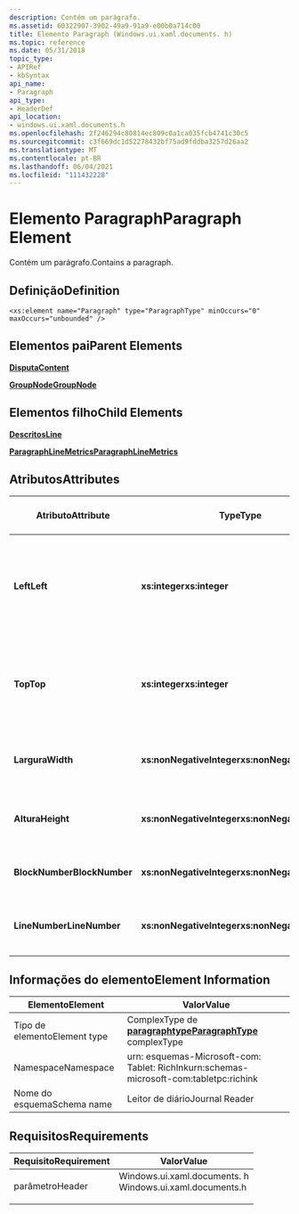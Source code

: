 ```yaml
---
description: Contém um parágrafo.
ms.assetid: 60322907-3902-49a9-91a9-e00b0a714c00
title: Elemento Paragraph (Windows.ui.xaml.documents. h)
ms.topic: reference
ms.date: 05/31/2018
topic_type:
- APIRef
- kbSyntax
api_name:
- Paragraph
api_type:
- HeaderDef
api_location:
- windows.ui.xaml.documents.h
ms.openlocfilehash: 2f246294c80814ec809c0a1ca035fcb4741c30c5
ms.sourcegitcommit: c3f669dc1d52278432bf75ad9fddba3257d26aa2
ms.translationtype: MT
ms.contentlocale: pt-BR
ms.lasthandoff: 06/04/2021
ms.locfileid: "111432228"
---
```

# <a name="paragraph-element"></a><span data-ttu-id="a7f4f-103">Elemento Paragraph</span><span class="sxs-lookup"><span data-stu-id="a7f4f-103">Paragraph Element</span></span>

<span data-ttu-id="a7f4f-104">Contém um parágrafo.</span><span class="sxs-lookup"><span data-stu-id="a7f4f-104">Contains a paragraph.</span></span>

## <a name="definition"></a><span data-ttu-id="a7f4f-105">Definição</span><span class="sxs-lookup"><span data-stu-id="a7f4f-105">Definition</span></span>

``` syntax
<xs:element name="Paragraph" type="ParagraphType" minOccurs="0" maxOccurs="unbounded" />
```

## <a name="parent-elements"></a><span data-ttu-id="a7f4f-106">Elementos pai</span><span class="sxs-lookup"><span data-stu-id="a7f4f-106">Parent Elements</span></span>

[<span data-ttu-id="a7f4f-107">**Disputa**</span><span class="sxs-lookup"><span data-stu-id="a7f4f-107">**Content**</span></span>](content-element--journal-reader.md)

[<span data-ttu-id="a7f4f-108">**GroupNode**</span><span class="sxs-lookup"><span data-stu-id="a7f4f-108">**GroupNode**</span></span>](groupnode-element.md)

## <a name="child-elements"></a><span data-ttu-id="a7f4f-109">Elementos filho</span><span class="sxs-lookup"><span data-stu-id="a7f4f-109">Child Elements</span></span>

[<span data-ttu-id="a7f4f-110">**Descritos**</span><span class="sxs-lookup"><span data-stu-id="a7f4f-110">**Line**</span></span>](line-element.md)

[<span data-ttu-id="a7f4f-111">**ParagraphLineMetrics**</span><span class="sxs-lookup"><span data-stu-id="a7f4f-111">**ParagraphLineMetrics**</span></span>](paragraphlinemetrics-element.md)

## <a name="attributes"></a><span data-ttu-id="a7f4f-112">Atributos</span><span class="sxs-lookup"><span data-stu-id="a7f4f-112">Attributes</span></span>



| <span data-ttu-id="a7f4f-113">Atributo</span><span class="sxs-lookup"><span data-stu-id="a7f4f-113">Attribute</span></span>       | <span data-ttu-id="a7f4f-114">Type</span><span class="sxs-lookup"><span data-stu-id="a7f4f-114">Type</span></span>                      | <span data-ttu-id="a7f4f-115">Obrigatório</span><span class="sxs-lookup"><span data-stu-id="a7f4f-115">Required</span></span> | <span data-ttu-id="a7f4f-116">Descrição</span><span class="sxs-lookup"><span data-stu-id="a7f4f-116">Description</span></span>                                                                             | <span data-ttu-id="a7f4f-117">Valores possíveis</span><span class="sxs-lookup"><span data-stu-id="a7f4f-117">Possible Values</span></span>           |
|-----------------|---------------------------|----------|-----------------------------------------------------------------------------------------|---------------------------|
| <span data-ttu-id="a7f4f-118">**Left**</span><span class="sxs-lookup"><span data-stu-id="a7f4f-118">**Left**</span></span>        | <span data-ttu-id="a7f4f-119">**xs:integer**</span><span class="sxs-lookup"><span data-stu-id="a7f4f-119">**xs:integer**</span></span>            | <span data-ttu-id="a7f4f-120">Obrigatório</span><span class="sxs-lookup"><span data-stu-id="a7f4f-120">Required</span></span> | <span data-ttu-id="a7f4f-121">A distância da origem até o ponto mais à esquerda na caixa delimitadora para o elemento.</span><span class="sxs-lookup"><span data-stu-id="a7f4f-121">The distance from the origin to the leftmost point in the bounding box for the element.</span></span> | <span data-ttu-id="a7f4f-122">Qualquer inteiro.</span><span class="sxs-lookup"><span data-stu-id="a7f4f-122">Any integer.</span></span>              |
| <span data-ttu-id="a7f4f-123">**Top**</span><span class="sxs-lookup"><span data-stu-id="a7f4f-123">**Top**</span></span>         | <span data-ttu-id="a7f4f-124">**xs:integer**</span><span class="sxs-lookup"><span data-stu-id="a7f4f-124">**xs:integer**</span></span>            | <span data-ttu-id="a7f4f-125">Obrigatório</span><span class="sxs-lookup"><span data-stu-id="a7f4f-125">Required</span></span> | <span data-ttu-id="a7f4f-126">A distância da origem até o ponto superior na caixa delimitadora para o elemento.</span><span class="sxs-lookup"><span data-stu-id="a7f4f-126">The distance from the origin to the topmost point in the bounding box for the element.</span></span>  | <span data-ttu-id="a7f4f-127">Qualquer inteiro.</span><span class="sxs-lookup"><span data-stu-id="a7f4f-127">Any integer.</span></span>              |
| <span data-ttu-id="a7f4f-128">**Largura**</span><span class="sxs-lookup"><span data-stu-id="a7f4f-128">**Width**</span></span>       | <span data-ttu-id="a7f4f-129">**xs:nonNegativeInteger**</span><span class="sxs-lookup"><span data-stu-id="a7f4f-129">**xs:nonNegativeInteger**</span></span> | <span data-ttu-id="a7f4f-130">Obrigatório</span><span class="sxs-lookup"><span data-stu-id="a7f4f-130">Required</span></span> | <span data-ttu-id="a7f4f-131">A largura da caixa delimitadora para o elemento.</span><span class="sxs-lookup"><span data-stu-id="a7f4f-131">The width of the bounding box for the element.</span></span>                                          | <span data-ttu-id="a7f4f-132">Qualquer inteiro não negativo.</span><span class="sxs-lookup"><span data-stu-id="a7f4f-132">Any non-negative integer.</span></span> |
| <span data-ttu-id="a7f4f-133">**Altura**</span><span class="sxs-lookup"><span data-stu-id="a7f4f-133">**Height**</span></span>      | <span data-ttu-id="a7f4f-134">**xs:nonNegativeInteger**</span><span class="sxs-lookup"><span data-stu-id="a7f4f-134">**xs:nonNegativeInteger**</span></span> | <span data-ttu-id="a7f4f-135">Obrigatório</span><span class="sxs-lookup"><span data-stu-id="a7f4f-135">Required</span></span> | <span data-ttu-id="a7f4f-136">A altura da caixa delimitadora para o elemento.</span><span class="sxs-lookup"><span data-stu-id="a7f4f-136">The height of the bounding box for the element.</span></span>                                         | <span data-ttu-id="a7f4f-137">Qualquer inteiro não negativo.</span><span class="sxs-lookup"><span data-stu-id="a7f4f-137">Any non-negative integer.</span></span> |
| <span data-ttu-id="a7f4f-138">**BlockNumber**</span><span class="sxs-lookup"><span data-stu-id="a7f4f-138">**BlockNumber**</span></span> | <span data-ttu-id="a7f4f-139">**xs:nonNegativeInteger**</span><span class="sxs-lookup"><span data-stu-id="a7f4f-139">**xs:nonNegativeInteger**</span></span> | <span data-ttu-id="a7f4f-140">Obrigatório</span><span class="sxs-lookup"><span data-stu-id="a7f4f-140">Required</span></span> | <span data-ttu-id="a7f4f-141">Número do bloco.</span><span class="sxs-lookup"><span data-stu-id="a7f4f-141">Block number.</span></span>                                                                           | <span data-ttu-id="a7f4f-142">Qualquer inteiro não negativo.</span><span class="sxs-lookup"><span data-stu-id="a7f4f-142">Any non-negative integer.</span></span> |
| <span data-ttu-id="a7f4f-143">**LineNumber**</span><span class="sxs-lookup"><span data-stu-id="a7f4f-143">**LineNumber**</span></span>  | <span data-ttu-id="a7f4f-144">**xs:nonNegativeInteger**</span><span class="sxs-lookup"><span data-stu-id="a7f4f-144">**xs:nonNegativeInteger**</span></span> | <span data-ttu-id="a7f4f-145">Obrigatório</span><span class="sxs-lookup"><span data-stu-id="a7f4f-145">Required</span></span> | <span data-ttu-id="a7f4f-146">A linha na qual o parágrafo começa.</span><span class="sxs-lookup"><span data-stu-id="a7f4f-146">The line on which the paragraph begins.</span></span>                                                 | <span data-ttu-id="a7f4f-147">Qualquer inteiro não negativo.</span><span class="sxs-lookup"><span data-stu-id="a7f4f-147">Any non-negative integer.</span></span> |



 

## <a name="element-information"></a><span data-ttu-id="a7f4f-148">Informações do elemento</span><span class="sxs-lookup"><span data-stu-id="a7f4f-148">Element Information</span></span>



|  <span data-ttu-id="a7f4f-149">Elemento</span><span class="sxs-lookup"><span data-stu-id="a7f4f-149">Element</span></span>     | <span data-ttu-id="a7f4f-150">Valor</span><span class="sxs-lookup"><span data-stu-id="a7f4f-150">Value</span></span>                                                     |
|--------------|-----------------------------------------------------------------|
| <span data-ttu-id="a7f4f-151">Tipo de elemento</span><span class="sxs-lookup"><span data-stu-id="a7f4f-151">Element type</span></span> | <span data-ttu-id="a7f4f-152">ComplexType de [**paragraphtype**](paragraphtype-complex-type.md)</span><span class="sxs-lookup"><span data-stu-id="a7f4f-152">[**ParagraphType**](paragraphtype-complex-type.md) complexType</span></span> |
| <span data-ttu-id="a7f4f-153">Namespace</span><span class="sxs-lookup"><span data-stu-id="a7f4f-153">Namespace</span></span>    | <span data-ttu-id="a7f4f-154">urn: esquemas-Microsoft-com: Tablet: RichInk</span><span class="sxs-lookup"><span data-stu-id="a7f4f-154">urn:schemas-microsoft-com:tabletpc:richink</span></span>                      |
| <span data-ttu-id="a7f4f-155">Nome do esquema</span><span class="sxs-lookup"><span data-stu-id="a7f4f-155">Schema name</span></span>  | <span data-ttu-id="a7f4f-156">Leitor de diário</span><span class="sxs-lookup"><span data-stu-id="a7f4f-156">Journal Reader</span></span>                                                  |



 

## <a name="requirements"></a><span data-ttu-id="a7f4f-157">Requisitos</span><span class="sxs-lookup"><span data-stu-id="a7f4f-157">Requirements</span></span>



| <span data-ttu-id="a7f4f-158">Requisito</span><span class="sxs-lookup"><span data-stu-id="a7f4f-158">Requirement</span></span> | <span data-ttu-id="a7f4f-159">Valor</span><span class="sxs-lookup"><span data-stu-id="a7f4f-159">Value</span></span> |
|-------------------|--------------------------------------------------------------------------------------------------------|
| <span data-ttu-id="a7f4f-160">parâmetro</span><span class="sxs-lookup"><span data-stu-id="a7f4f-160">Header</span></span><br/> | <dl> <span data-ttu-id="a7f4f-161"><dt>Windows.ui.xaml.documents. h</dt></span><span class="sxs-lookup"><span data-stu-id="a7f4f-161"><dt>Windows.ui.xaml.documents.h</dt></span></span> </dl> |



 

 




